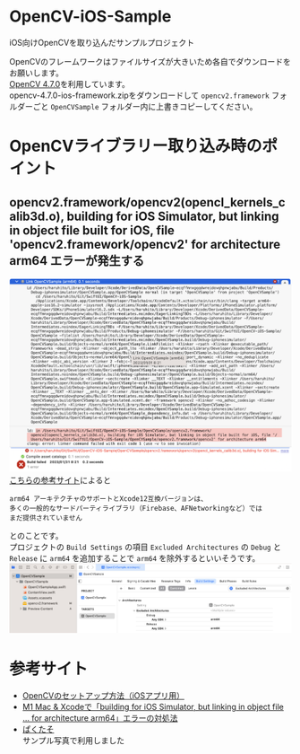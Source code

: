 # OpenCV-iOS-Sample
iOS向けOpenCVを取り込んだサンプルプロジェクト  

OpenCVのフレームワークはファイルサイズが大きいため各自でダウンロードをお願いします。  
[OpenCV 4.7.0](https://github.com/opencv/opencv/releases/tag/4.7.0)を利用しています。  
opencv-4.7.0-ios-framework.zipをダウンロードして `opencv2.framework` フォルダーごと `OpenCVSample` フォルダー内に上書きコピーしてください。  

# OpenCVライブラリー取り込み時のポイント
## opencv2.framework/opencv2(opencl_kernels_calib3d.o), building for iOS Simulator, but linking in object file built for iOS, file 'opencv2.framework/opencv2' for architecture arm64 エラーが発生する
![](ImageBuildError.png)
[こちらの参考サイト](https://qiita.com/littleossa/items/ff75b19e0ac6713941f8)によると  
```
arm64 アーキテクチャのサポートとXcode12互換バージョンは、
多くの一般的なサードパーティライブラリ（Firebase、AFNetworkingなど）では
まだ提供されていません
```
とのことです。  
プロジェクトの `Build Settings` の項目 `Excluded Architectures` の `Debug` と `Release` に `arm64` を追加することで `arm64` を除外するといいそうです。  
![](ImageXcodeBuildSetting01.png)



# 参考サイト
- [OpenCVのセットアップ方法（iOSアプリ用）](https://www.techgaku.com/setup-opencv-for-ios-apps/)  
- [M1 Mac & Xcodeで「building for iOS Simulator, but linking in object file ... for architecture arm64」エラーの対処法](https://qiita.com/littleossa/items/ff75b19e0ac6713941f8)  
- [ぱくたそ](https://www.pakutaso.com/)  
サンプル写真で利用しました
